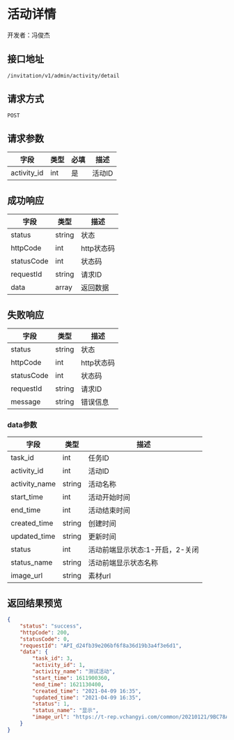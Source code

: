 # 活动详情

开发者：冯俊杰

## 接口地址

`/invitation/v1/admin/activity/detail`

## 请求方式

`POST`

## 请求参数

| 字段 | 类型   | 必填 | 描述     |
| ---- | ------ | ---- | -------- |
| activity_id | int    | 是   | 活动ID |

## 成功响应

| 字段       | 类型    | 描述        |
| ---------- | ------- | ----------- |
| status    | string  | 状态    |
| httpCode     | int  | http状态码    |
| statusCode | int  | 状态码 |
| requestId | string  | 请求ID |
| data  | array  | 返回数据      |

## 失败响应

| 字段       | 类型    | 描述        |
| ---------- | ------- | ----------- |
| status    | string  | 状态    |
| httpCode     | int  | http状态码    |
| statusCode | int  | 状态码 |
| requestId | string  | 请求ID |
| message  | string  | 错误信息      |

### data参数

| 字段 | 类型 | 描述 |
| --- | --- | --- |
| task_id | int | 任务ID |
| activity_id | int | 活动ID |
| activity_name | string | 活动名称 |
| start_time | int | 活动开始时间 |
| end_time | int | 活动结束时间 |
| created_time | string | 创建时间 |
| updated_time | string | 更新时间 |
| status | int | 活动前端显示状态:1-开启，2-关闭 |
| status_name | string | 活动前端显示状态名称 |
| image_url | string | 素材url |

## 返回结果预览

```json
{
    "status": "success",
    "httpCode": 200,
    "statusCode": 0,
    "requestId": "API_d24fb39e206bf6f8a36d19b3a4f3e6d1",
    "data": {
        "task_id": 3,
        "activity_id": 1,
        "activity_name": "测试活动",
        "start_time": 1611900360,
        "end_time": 1621130400,
        "created_time": "2021-04-09 16:35",
        "updated_time": "2021-04-09 16:35",
        "status": 1,
        "status_name": "显示",
        "image_url": "https://t-rep.vchangyi.com/common/20210121/9BC78A067F0000017FE5C9821F85A4C0/247BCC6F7F00000150DA45482E6EFF9C.jpg?atId=247BCC6F7F00000150DA45482E6EFF9C"
    }
}
```